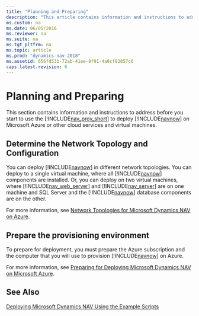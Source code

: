 ```yaml
---
title: "Planning and Preparing"
description: "This article contains information and instructions to address before you start to use the provisioning tools to deploy Dynamics NAV on Microsoft Azure or other cloud services and virtual machines."
ms.custom: na
ms.date: 06/05/2016
ms.reviewer: na
ms.suite: na
ms.tgt_pltfrm: na
ms.topic: article
ms.prod: "dynamics-nav-2018"
ms.assetid: 656fd53b-72ab-41ee-8f91-4a0cf82857c6
caps.latest.revision: 6
---
```

# Planning and Preparing
This section contains information and instructions to address before you start to use the [!INCLUDE[nav_prov_short](includes/nav_prov_short_md.md)] to deploy [!INCLUDE[navnow](includes/navnow_md.md)] on Microsoft Azure or other cloud services and virtual machines.  
  
## Determine the Network Topology and Configuration  
 You can deploy [!INCLUDE[navnow](includes/navnow_md.md)] in different network topologies. You can deploy to a single virtual machine, where all [!INCLUDE[navnow](includes/navnow_md.md)] components are installed. Or, you can deploy on two virtual machines, where [!INCLUDE[nav_web_server](includes/nav_web_server_md.md)] and [!INCLUDE[nav_server](includes/nav_server_md.md)] are on one machine and SQL Server and the [!INCLUDE[navnow](includes/navnow_md.md)] database components are on the other.  
  
 For more information, see [Network Topologies for Microsoft Dynamics NAV on Azure](Network-Topologies-for-Microsoft-Dynamics-NAV-on-Azure.md).  
  
## Prepare the provisioning environment  
 To prepare for deployment, you must prepare the Azure subscription and the computer that you will use to provision [!INCLUDE[navnow](includes/navnow_md.md)] on Azure.  
  
 For more information, see [Preparing for Deploying Microsoft Dynamics NAV on Microsoft Azure](Preparing-for-Deploying-Microsoft-Dynamics-NAV-on-Microsoft-Azure.md).  
  
## See Also  
 [Deploying Microsoft Dynamics NAV Using the Example Scripts](Deploying-Microsoft-Dynamics-NAV-Using-the-Example-Scripts.md)